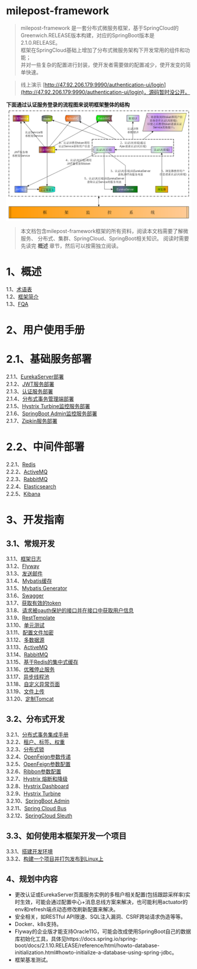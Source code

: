 # milepost-framework

> milepost-framework 是一套分布式微服务框架，基于SpringCloud的Greenwich.RELEASE版本构建，对应的SpringBoot版本是2.1.0.RELEASE。<br>
框架在SpringCloud基础上增加了分布式微服务架构下开发常用的组件和功能；<br>
并对一些复杂的配置进行封装，使开发者需要做的配置减少，使开发变的简单快速。<br>

> 线上演示 [http://47.92.206.179:9990/authentication-ui/login](http://47.92.206.179:9990/authentication-ui/login)，源码暂时没公开。

**下面通过认证服务登录的流程图来说明框架整体的结构**
![images/认证服务登录流程图.bmp](1summary/images/认证服务登录流程图-0409-1.bmp)


> 本文档包含milepost-framework框架的所有资料，阅读本文档需要了解微服务、 
分布式、集群、SpringCloud、SpringBoot相关知识。
阅读时需要先读完 **概述** 章节，然后可以按需独立阅读。


# 1、概述
1.1、[术语表](1summary/1term.md)<br>
1.2、[框架简介](1summary/2introduction.md)<br>
1.3、[FQA](1summary/3fqa.md)<br>

# 2、用户使用手册
# 2.1、基础服务部署
2.1.1、[EurekaServer部署](2userManual/1baseServerDeploy/1eurekaServer.md)<br>
2.1.2、[JWT服务部署](2userManual/1baseServerDeploy/2jwtServer.md)<br>
2.1.3、[认证服务部署](2userManual/1baseServerDeploy/3authentication.md)<br>
2.1.4、[分布式事务管理端部署](2userManual/1baseServerDeploy/4tx-lcn-manager.md)<br>
2.1.5、[Hystrix Turbine监控服务部署](2userManual/1baseServerDeploy/5milepost-turbine.md)<br>
2.1.6、[SpringBoot Admin监控服务部署](2userManual/1baseServerDeploy/6milepost-admin.md)<br>
2.1.7、[Zipkin服务部署](2userManual/1baseServerDeploy/7zipkin.md)<br>


# 2.2、中间件部署
2.2.1、[Redis](2userManual/2middlewareDeploy/1redis.md)<br>
2.2.2、[ActiveMQ](2userManual/2middlewareDeploy/2activeMQ.md)<br>
2.2.3、[RabbitMQ](2userManual/2middlewareDeploy/3rabbitMQ.md)<br>
2.2.4、[Elasticsearch](2userManual/2middlewareDeploy/4elasticsearch.md)<br>
2.2.5、[Kibana](2userManual/2middlewareDeploy/5kibana.md)<br>


# 3、开发指南
## 3.1、常规开发
3.1.1、[框架日志](3guideForDevelopment/1commonDevelopment/1logger.md)<br>
3.1.2、[Flyway](3guideForDevelopment/1commonDevelopment/2flyway.md)<br>
3.1.3、[发送邮件](3guideForDevelopment/1commonDevelopment/3senderMail.md)<br>
3.1.4、[Mybatis缓存](3guideForDevelopment/1commonDevelopment/4mybatisCache.md)<br>
3.1.5、[Mybatis Generator](3guideForDevelopment/1commonDevelopment/5mybatisGenerator.md)<br>
3.1.6、[Swagger](3guideForDevelopment/1commonDevelopment/6swagger.md)<br>
3.1.7、[获取有效的token](3guideForDevelopment/1commonDevelopment/7getToken.md)<br>
3.1.8、[请求被oauth保护的接口并在接口中获取用户信息](3guideForDevelopment/1commonDevelopment/8auth.md)<br>
3.1.9、[RestTemplate](3guideForDevelopment/1commonDevelopment/9restTemplate.md)<br>
3.1.10、[单元测试](3guideForDevelopment/1commonDevelopment/10junitTest.md)<br>
3.1.11、[配置文件加密](3guideForDevelopment/1commonDevelopment/11configEncryption.md)<br>
3.1.12、[多数据源](3guideForDevelopment/1commonDevelopment/12dynamicDs.md)<br>
3.1.13、[ActiveMQ](3guideForDevelopment/1commonDevelopment/13activeMQ.md)<br>
3.1.14、[RabbitMQ](3guideForDevelopment/1commonDevelopment/14rabbitMQ.md)<br>
3.1.15、[基于Redis的集中式缓存](3guideForDevelopment/1commonDevelopment/15redis.md)<br>
3.1.16、[优雅停止服务](3guideForDevelopment/1commonDevelopment/16gracefullyStop.md)<br>
3.1.17、[异步线程池](3guideForDevelopment/1commonDevelopment/17asyncThreadPool.md)<br>
3.1.18、[自定义异常页面](3guideForDevelopment/1commonDevelopment/18customExPage.md)<br>
3.1.19、[文件上传](3guideForDevelopment/1commonDevelopment/19fileupload.md)<br>
3.1.20、[定制Tomcat](3guideForDevelopment/1commonDevelopment/20customizerTomcat.md)<br>


## 3.2、分布式开发
3.2.1、[分布式事务集成手册](3guideForDevelopment/2distributedDevelopment/1tx-lcn-client.md)<br>
3.2.2、[租户、标签、权重](3guideForDevelopment/2distributedDevelopment/2tenant.md)<br>
3.2.3、[分布式锁](3guideForDevelopment/2distributedDevelopment/3lock.md)<br>
3.2.4、[OpenFeign参数传递](3guideForDevelopment/2distributedDevelopment/4openFeignParam.md)<br>
3.2.5、[OpenFeign参数配置](3guideForDevelopment/2distributedDevelopment/5openFeignConf.md)<br>
3.2.6、[Ribbon参数配置](3guideForDevelopment/2distributedDevelopment/6ribbonConf.md)<br>
3.2.7、[Hystrix 熔断和降级](3guideForDevelopment/2distributedDevelopment/7hystrix.md)<br>
3.2.8、[Hystrix Dashboard](3guideForDevelopment/2distributedDevelopment/8hystrixDashboard.md)<br>
3.2.9、[Hystrix Turbine](3guideForDevelopment/2distributedDevelopment/9hystrixTurbine.md)<br>
3.2.10、[SpringBoot Admin](3guideForDevelopment/2distributedDevelopment/10springbootAdmin.md)<br>
3.2.11、[Spring Cloud Bus](3guideForDevelopment/2distributedDevelopment/11springCloudBus.md)<br>
3.2.12、[SpringCloud Sleuth](3guideForDevelopment/2distributedDevelopment/12springCloudSleuth.md)<br>


## 3.3、如何使用本框架开发一个项目
3.3.1、[搭建开发环境](3guideForDevelopment/3example/1buildDevEnv.md)<br>
3.3.2、[构建一个项目并打包发布到Linux上](3guideForDevelopment/3example/2projectExample.md)<br>

## 4、规划中内容
* 更改认证或EurekaServer页面服务实例的多租户相关配置(包括跟踪采样率)实时生效，可能会通过配置中心+消息总线方案来解决，也可能利用actuator的env和refresh端点动态修改刷新配置来解决。
* 安全相关，如RESTful API限速、SQL注入漏洞、CSRF跨站请求伪造等等。
* Docker、k8s支持。
* Flyway的企业版才能支持Oracle11G，可能会改成使用SpringBoot自己的数据库初始化工具，具体见https://docs.spring.io/spring-boot/docs/2.1.10.RELEASE/reference/html/howto-database-initialization.html#howto-initialize-a-database-using-spring-jdbc。
* 框架基准测试。


<!--
# 5、框架参考
* 《深入理解Spring Cloud与微服务构建 第2版》
* 方志朋相关书籍、博客
* [Spring Boot 2.1.0 Reference Guid](https://docs.spring.io/spring-boot/docs/2.1.0.RELEASE/reference/html/)<br>
* [Spring Cloud Greenwich.SR5 Reference Guid](https://cloud.spring.io/spring-cloud-static/Greenwich.SR5/)<br>
-->

<!--
需要补充的文档：
1、##3.3、使用本框架构建的开发示例


-->

<!--
需要增加的功能

-->
<!--
ButList
1、[WARN ] [o.s.s.oauth2.provider.endpoint.TokenEndpoint      : 169 ] - Handling error: ClientAbortException, java.io.IOException: 断开的管道
fdsa
-->
